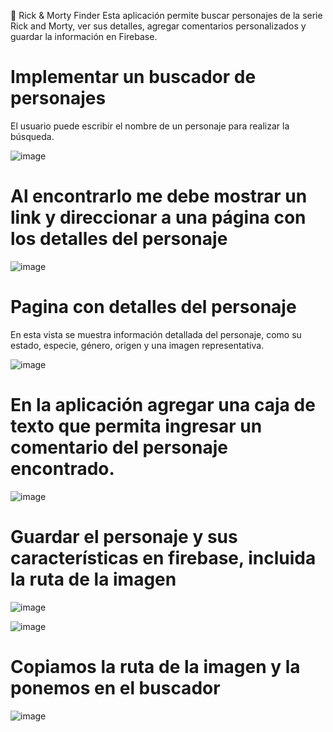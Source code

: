 🧪 Rick & Morty Finder
Esta aplicación permite buscar personajes de la serie Rick and Morty, ver sus detalles, agregar comentarios personalizados y guardar la información en Firebase.

# Implementar un buscador de personajes

El usuario puede escribir el nombre de un personaje para realizar la búsqueda.

![image](https://github.com/user-attachments/assets/af53cd03-fad3-4228-a209-dfd70aa0e3ef)

# Al  encontrarlo me debe mostrar un link y direccionar a una página con los detalles del personaje

![image](https://github.com/user-attachments/assets/81a81201-f7d6-422a-ab58-e3beab81f9c8)

# Pagina con detalles del personaje

En esta vista se muestra información detallada del personaje, como su estado, especie, género, origen y una imagen representativa.

![image](https://github.com/user-attachments/assets/230a4015-ca87-4a88-807c-d43a4f152281)

# En la aplicación agregar una caja de texto que permita ingresar un comentario del personaje encontrado.

![image](https://github.com/user-attachments/assets/f701d33f-f8d5-41e1-8119-a43dc19a3848)

# Guardar el personaje y sus características en firebase, incluida la ruta de la imagen

![image](https://github.com/user-attachments/assets/f606d3b0-de18-48b5-a4e0-00c7c98281cf)

![image](https://github.com/user-attachments/assets/be9f63c8-8fab-4fad-b1ed-b957a50c0ad5)

# Copiamos la ruta de la imagen y la ponemos en el buscador

![image](https://github.com/user-attachments/assets/974347b4-76da-41c8-a348-4e239b189084)

